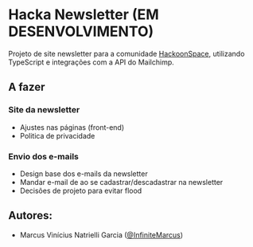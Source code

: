 # Hacka Newsletter (EM DESENVOLVIMENTO)

Projeto de site newsletter para a comunidade [HackoonSpace](https://hackoonspace.com), utilizando TypeScript e integrações com a API do Mailchimp. 

## A fazer

### Site da newsletter
- Ajustes nas páginas (front-end)
- Politica de privacidade

### Envio dos e-mails
- Design base dos e-mails da newsletter
- Mandar e-mail de ao se cadastrar/descadastrar na newsletter
- Decisões de projeto para evitar flood

## Autores:

- Marcus Vinícius Natrielli Garcia ([@InfiniteMarcus](https://github.com/InfiniteMarcus))